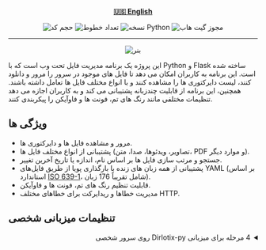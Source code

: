 <div align="center">

[**🇺🇸 English**](../../README.md)

![حجم کد](https://img.shields.io/github/languages/code-size/robonamari/Dirlotix-py?style=flat)
![تعداد خطوط](https://tokei.rs/b1/github/robonamari/Dirlotix-py?style=flat)
![نسخه Python](https://img.shields.io/badge/python-%5E3.9-blue)
![مجوز گیت هاب](https://img.shields.io/github/license/robonamari/Dirlotix-py)

---

![بنر](/.github/banner.png)

</div>

<p dir="rtl">

این پروژه یک برنامه مدیریت فایل تحت وب است که با Python و Flask ساخته شده است. این برنامه به کاربران امکان می دهد تا فایل های موجود در سرور را مرور و دانلود کنند، لیست دایرکتوری ها را مشاهده کنند و با انواع مختلف فایل ها تعامل داشته باشند. همچنین، این برنامه از قابلیت چندزبانه پشتیبانی می کند و به کاربران اجازه می دهد تنظیمات مختلفی مانند رنگ های تم، فونت ها و فاوآیکن را پیکربندی کنند.

## ویژگی ها

- مرور و مشاهده فایل ها و دایرکتوری ها.
- پشتیبانی از انواع مختلف فایل ها (تصاویر، ویدئوها، صدا، متن، PDF و موارد دیگر).
- جستجو و مرتب سازی فایل ها بر اساس نام، اندازه یا تاریخ آخرین تغییر.
- پشتیبانی از همه زبان های زنده با بارگذاری پویا از طریق فایل‌های YAML (بر اساس استاندارد [ISO 639-1](https://fa.wikipedia.org/wiki/%D9%81%D9%87%D8%B1%D8%B3%D8%AA_%DA%A9%D8%AF%D9%87%D8%A7%DB%8C_%D8%A7%DB%8C%D8%B2%D9%88_%DB%B1%E2%80%93%DB%B6%DB%B3%DB%B9)، شامل تقریباً 176 زبان).
- قابلیت تنظیم رنگ های تم، فونت ها و فاوآیکن.
- مدیریت خطاها و ریدایرکت برای خطاهای مختلف HTTP.

## تنظیمات میزبانی شخصی

<details>
<summary dir="rtl">4 مرحله برای میزبانی Dirlotix-py روی سرور شخصی</summary>

### 1. کلون کردن مخزن

```bash
git clone https://github.com/robonamari/Dirlotix-py
```

### 2. نصب پایتون و وابستگی ها

پایتون را نصب کنید، سپس وابستگی های مورد نیاز را نصب کنید:

```bash
pip install -r requirements.txt
```

### 3. تنظیم اسکریپت

1. نام **.env.example** را به **.env** تغییر دهید.
2. توضیحات کامل متغیرهای محیطی داخل فایل `.env` نوشته شده اند، آن ها را مطابق نیاز تکمیل کنید.
3. یک پوشه به نام `downloads` بسازید و هر فایل، پوشه یا هر چیزی که می‌خواهید برای دانلود قرار دهید داخل این پوشه بگذارید.

### 4. اجرای اسکریپت

```bash
python index.py
```

### انجام شد!

اسکریپت شما باید به طور کامل تنظیم شده و آماده اجرا باشد!

</details>
</p>
